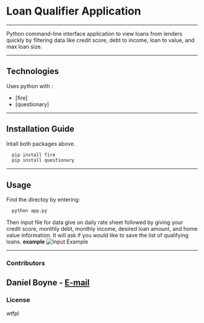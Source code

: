 # **Loan Qualifier Application**
---
Python command-line interface application to view loans from lenders quickly by filtering data like credit score, debt to income, loan to value, and max loan size.

---

## Technologies

Uses python with :

* [fire]
* [questionary]

---

## Installation Guide

Intall both packages above.
```python
  pip install fire
  pip install questionary
```
---

## Usage

Find the directoy by entering:
```python
  python app.py
```
Then input file for data give on daily rate sheet followed by giving your credit score, monthly debt, monthly income, desired loan amount, and home value information. It will ask if you would like to save the list of qualifying loans.
**example**
![Input Example](./images/input.png)

---

### Contributors

Daniel Boyne - [E-mail](mailto:dboyne3@me.com)
---

### License

wtfpl
